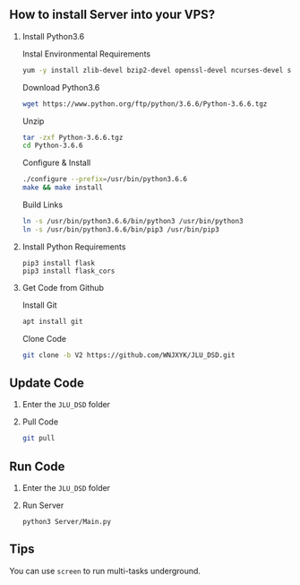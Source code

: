 ## How to install Server into your VPS?

1. Install Python3.6

   Instal Environmental Requirements

   ```bash
   yum -y install zlib-devel bzip2-devel openssl-devel ncurses-devel sqlite-devel readline-devel tk-devel gdbm-devel db4-devel libpcap-devel xz-devel
   ```

   Download Python3.6 

   ```bash
   wget https://www.python.org/ftp/python/3.6.6/Python-3.6.6.tgz
   ```

   Unzip

   ```bash
   tar -zxf Python-3.6.6.tgz
   cd Python-3.6.6
   ```

   Configure & Install

   ```bash
   ./configure --prefix=/usr/bin/python3.6.6
   make && make install
   ```

   Build Links

   ```bash
   ln -s /usr/bin/python3.6.6/bin/python3 /usr/bin/python3
   ln -s /usr/bin/python3.6.6/bin/pip3 /usr/bin/pip3
   ```

2. Install Python Requirements

   ```
   pip3 install flask
   pip3 install flask_cors
   ```

3. Get Code from Github

   Install Git

   ```bash
   apt install git
   ```

   Clone Code

   ```bash
   git clone -b V2 https://github.com/WNJXYK/JLU_DSD.git
   ```

## Update Code

1. Enter the `JLU_DSD` folder

2. Pull Code

   ```bash
   git pull
   ```

## Run Code

1. Enter the `JLU_DSD` folder

2. Run Server

   ```
   python3 Server/Main.py
   ```

## Tips

You can use `screen` to run multi-tasks underground.
